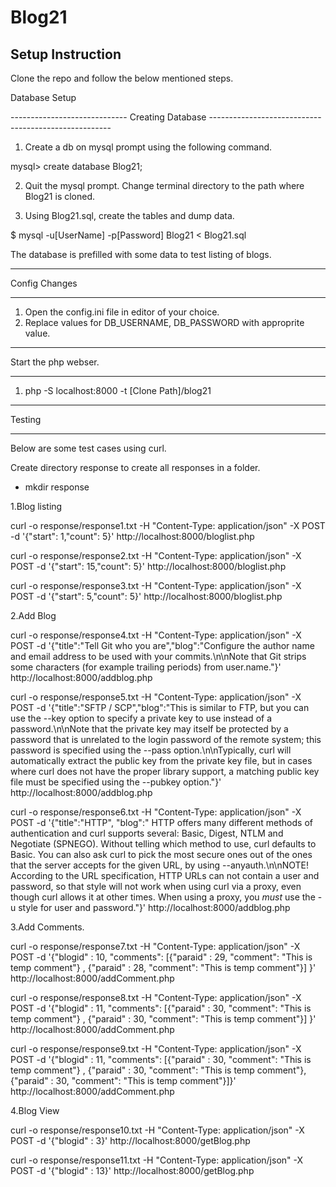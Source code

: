 # Blog21

Setup Instruction
------------------

Clone the repo and follow the below mentioned steps.


Database Setup

----------------------------- Creating Database -----------------------------------------------------


1. Create a db on mysql prompt using the following command.

mysql> create database Blog21;

2. Quit the mysql prompt. Change terminal directory to the path where Blog21 is cloned.

3. Using Blog21.sql, create the tables and dump data.

$ mysql -u[UserName] -p[Password] Blog21 < Blog21.sql

The database is prefilled with some data to test listing of blogs. 

-----------------------------------------------------------------------------------------------------

Config Changes

---------------------------------------------------------------------------------------------------------

1. Open the config.ini file in editor of your choice.
2. Replace values for DB_USERNAME, DB_PASSWORD with approprite value.

---------------------------------------------------------------------------------------------------------

Start the php webser.

-----------------------------------------------------------------------------------------------------

1. php -S localhost:8000 -t [Clone Path]/blog21

-----------------------------------------------------------------------------------------------------

Testing

-----------------------------------------------------------------------------------------------------

Below are some test cases using curl. 

Create directory response to create all responses in a folder. 
- mkdir response

1.Blog listing

curl -o  response/response1.txt -H "Content-Type: application/json" -X POST -d '{"start": 1,"count": 5}' http://localhost:8000/bloglist.php

curl -o  response/response2.txt -H "Content-Type: application/json" -X POST -d '{"start": 15,"count": 5}' http://localhost:8000/bloglist.php

curl -o  response/response3.txt -H "Content-Type: application/json" -X POST -d '{"start": 5,"count": 5}' http://localhost:8000/bloglist.php

2.Add Blog

curl -o  response/response4.txt  -H "Content-Type: application/json" -X POST -d '{"title":"Tell Git who you are","blog":"Configure the author name and email address to be used with your commits.\\n\\nNote that Git strips some characters (for example trailing periods) from user.name."}' http://localhost:8000/addblog.php

curl -o  response/response5.txt  -H "Content-Type: application/json" -X POST -d '{"title":"SFTP / SCP","blog":"This is similar to FTP, but you can use the --key option to specify a private key to use instead of a password.\\n\\nNote that the private key may itself be protected by a password that is unrelated to the login password of the remote system; this password is specified using the --pass option.\\n\\nTypically, curl will automatically extract the public key from the private key file, but in cases where curl does not have the proper library support, a matching public key file must be specified using the --pubkey option."}' http://localhost:8000/addblog.php


curl -o  response/response6.txt  -H "Content-Type: application/json" -X POST -d '{"title":"HTTP", "blog":" HTTP offers many different methods of authentication and curl supports several: Basic, Digest, NTLM and Negotiate (SPNEGO). Without telling which method to use, curl defaults to Basic. You can also ask curl to pick the most secure ones out of the ones that the server accepts for the given URL, by using --anyauth.\\n\\nNOTE! According to the URL specification, HTTP URLs can not contain a user and password, so that style will not work when using curl via a proxy, even though curl allows it at other times. When using a proxy, you _must_ use the -u style for user and password."}' http://localhost:8000/addblog.php


3.Add Comments.

curl -o  response/response7.txt -H "Content-Type: application/json" -X POST -d '{"blogid" : 10,
 "comments": [{"paraid" : 29, "comment": "This is temp comment"} , {"paraid" : 28, "comment": "This is temp comment"}]
 }' http://localhost:8000/addComment.php

curl -o  response/response8.txt -H "Content-Type: application/json" -X POST -d '{"blogid" : 11,
 "comments": [{"paraid" : 30, "comment": "This is temp comment"} , {"paraid" : 30, "comment": "This is temp comment"}]
 }' http://localhost:8000/addComment.php


 curl -o  response/response9.txt -H "Content-Type: application/json" -X POST -d '{"blogid" : 11,
 "comments": [{"paraid" : 30, "comment": "This is temp comment"} , {"paraid" : 30, "comment": "This is temp comment"}, {"paraid" : 30, "comment": "This is temp comment"}]}' http://localhost:8000/addComment.php



 4.Blog View 

 curl -o  response/response10.txt -H "Content-Type: application/json" -X POST -d '{"blogid" : 3}' http://localhost:8000/getBlog.php

 curl -o  response/response11.txt -H "Content-Type: application/json" -X POST -d '{"blogid" : 13}' http://localhost:8000/getBlog.php


